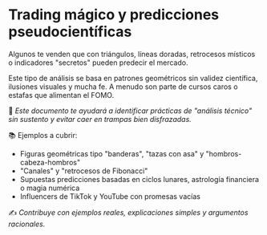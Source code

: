 # Trading mágico y predicciones pseudocientíficas

Algunos te venden que con triángulos, líneas doradas, retrocesos místicos o indicadores "secretos" pueden predecir el mercado.

Este tipo de análisis se basa en patrones geométricos sin validez científica, ilusiones visuales y mucha fe. A menudo son parte de cursos caros o estafas que alimentan el FOMO.

📌 *Este documento te ayudará a identificar prácticas de "análisis técnico" sin sustento y evitar caer en trampas bien disfrazadas.*

📚 Ejemplos a cubrir:
- Figuras geométricas tipo "banderas", "tazas con asa" y "hombros-cabeza-hombros"
- "Canales" y "retrocesos de Fibonacci"
- Supuestas predicciones basadas en ciclos lunares, astrología financiera o magia numérica
- Influencers de TikTok y YouTube con promesas vacías

✍️ *Contribuye con ejemplos reales, explicaciones simples y argumentos racionales.*
